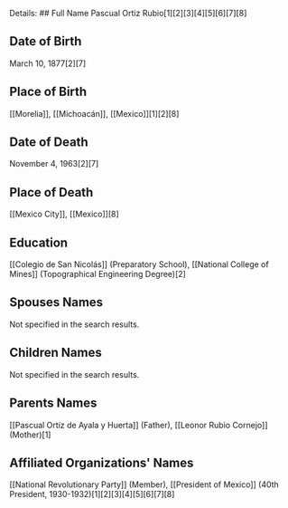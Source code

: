 Details: ## Full Name
Pascual Ortiz Rubio[1][2][3][4][5][6][7][8]

## Date of Birth
March 10, 1877[2][7]

## Place of Birth
[[Morelia]], [[Michoacán]], [[Mexico]][1][2][8]

## Date of Death
November 4, 1963[2][7]

## Place of Death
[[Mexico City]], [[Mexico]][8]

## Education
[[Colegio de San Nicolás]] (Preparatory School),
[[National College of Mines]] (Topographical Engineering Degree)[2]

## Spouses Names
Not specified in the search results.

## Children Names
Not specified in the search results.

## Parents Names
[[Pascual Ortiz de Ayala y Huerta]] (Father),
[[Leonor Rubio Cornejo]] (Mother)[1]

## Affiliated Organizations' Names
[[National Revolutionary Party]] (Member),
[[President of Mexico]] (40th President, 1930-1932)[1][2][3][4][5][6][7][8]

